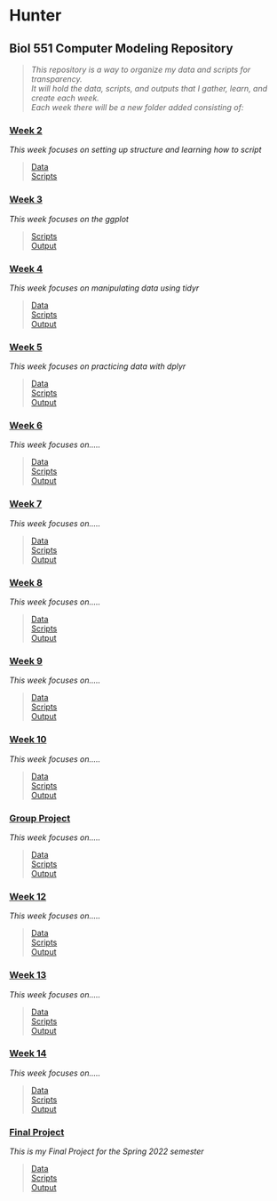 # Hunter

## Biol 551 Computer Modeling Repository
>_This repository is a way to organize my data and scripts for transparency._   
_It will hold the data, scripts, and outputs that I gather, learn, and create each week._  
_Each week there will be a new folder added consisting of:_

  ### [Week 2](https://github.com/Biol551-CSUN/Hunter/tree/main/week_2)  
   _This week focuses on setting up structure and learning how to script_  
  > [Data](https://github.com/Biol551-CSUN/Hunter/tree/main/week_2/data)  
   [Scripts](https://github.com/Biol551-CSUN/Hunter/tree/main/week_2/scripts)  
 
   
   
  ### [Week 3](https://github.com/Biol551-CSUN/Hunter/tree/main/week_3)  
   _This week focuses on the ggplot_  
  
   > [Scripts](https://github.com/Biol551-CSUN/Hunter/tree/main/week_3/scripts)  
   [Output](https://github.com/Biol551-CSUN/Hunter/tree/main/week_3/output)  



  ### [Week 4](https://github.com/Biol551-CSUN/Hunter/tree/main/week_4)  
  _This week focuses on manipulating data using tidyr_  
 >  [Data](https://github.com/Biol551-CSUN/Hunter/tree/main/week_4/Data4)  
   [Scripts](https://github.com/Biol551-CSUN/Hunter/tree/main/week_4/output4)  
   [Output](https://github.com/Biol551-CSUN/Hunter/tree/main/week_4/scripts4)  
   


  ### [Week 5](https://github.com/Biol551-CSUN/Hunter/tree/main/week_5)  
  _This week focuses on practicing data with dplyr_  
 >  [Data](https://github.com/Biol551-CSUN/Hunter/tree/main/week_5/data5)  
   [Scripts](https://github.com/Biol551-CSUN/Hunter/tree/main/week_5/scripts5)  
   [Output]()  
   


  ### [Week 6]()  
  _This week focuses on....._  
 >  [Data]()  
   [Scripts]()  
   [Output]()  
   

  ### [Week 7]()  
  _This week focuses on....._  
 >  [Data]()  
   [Scripts]()  
   [Output]()  
   


  ### [Week 8]()  
  _This week focuses on....._  
 >  [Data]()  
   [Scripts]()  
   [Output]()  
   

  ### [Week 9]()  
  _This week focuses on....._  
 >  [Data]()  
   [Scripts]()  
   [Output]()  
   


  ### [Week 10]()  
   _This week focuses on....._  
  > [Data]()  
   [Scripts]()  
   [Output]()  
   
   
  ### [Group Project]()  
   _This week focuses on....._  
 >  [Data]()  
   [Scripts]()  
   [Output]()  
   


  ### [Week 12]()  
   _This week focuses on....._  
 >  [Data]()  
   [Scripts]()  
   [Output]()  
   


  ### [Week 13]()  
   _This week focuses on....._  
 >  [Data]()  
   [Scripts]()  
   [Output]()  
   


  ### [Week 14]()  
   _This week focuses on....._  
 >  [Data]()  
   [Scripts]()  
   [Output]()  
   


  ### [Final Project]()  
   _This is my Final Project for the Spring 2022 semester_  
 >  [Data]()  
   [Scripts]()  
   [Output]()  
   







